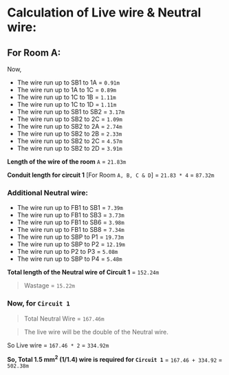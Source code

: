 # Calculation of Live wire & Neutral wire:

For Room A:
-----------

Now,

*	The wire run up to SB1 to 1A	= `0.91m`              
*	The wire run up to 1A to 1C     = `0.89m`       
*	The wire run up to 1C to 1B     = `1.11m`          
*	The wire run up to 1C to 1D     = `1.11m`      
*	The wire run up to SB1 to SB2   = `3.17m`          
*	The wire run up to SB2 to 2C    = `1.09m`        
*	The wire run up to SB2 to 2A    = `2.74m`          
*	The wire run up to SB2 to 2B    = `2.33m`          
*	The wire run up to SB2 to 2C    = `4.57m`        
*	The wire run up to SB2 to 2D	= `3.91m`	

**Length of the wire of the room** `A` = `21.83m`


**Conduit length for circuit 1** [For Room `A, B, C & D`] = `21.83 * 4` = `87.32m`

### Additional Neutral wire:

*	The wire run up to FB1 to SB1 = `7.39m`
*	The wire run up to FB1 to SB3 = `3.73m`
*	The wire run up to FB1 to SB6 = `3.98m`
*	The wire run up to FB1 to SB8 = `7.34m`
*	The wire run up to SBP to P1  = `19.73m`
*	The wire run up to SBP to P2  = `12.19m`
*	The wire run up to P2 to P3   = `5.08m`
*	The wire run up to SBP to P4  = `5.48m`


**Total length of the Neutral wire of Circuit 1** = `152.24m`
	
> Wastage = `15.22m`

### Now, for `Circuit 1`
			
> Total Neutral Wire = `167.46m`

> The live wire will be the double of the Neutral wire.
  
So Live wire = `167.46 * 2` = `334.92m`

**So, Total 1.5 mm<sup>2</sup> (1/1.4) wire is required for `Circuit 1`** = `167.46 + 334.92` = `502.38m`
